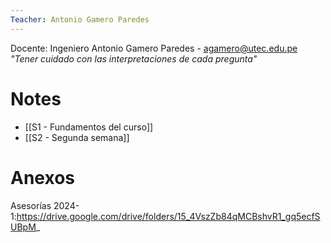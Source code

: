 ```yaml
---
Teacher: Antonio Gamero Paredes
---
```

Docente: Ingeniero Antonio Gamero Paredes - agamero@utec.edu.pe
*"Tener cuidado con las interpretaciones de cada pregunta"*
# Notes
- [[S1 - Fundamentos del curso]]
- [[S2 - Segunda semana]]
# Anexos
Asesorías 2024-1:https://drive.google.com/drive/folders/15_4VszZb84qMCBshvR1_gq5ecfSUBpM_

